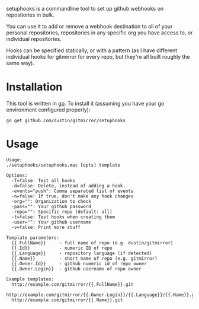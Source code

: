 setuphooks is a commandline tool to set up github webhooks on
repositories in bulk.

You can use it to add or remove a webhook destination to all of your
personal repositories, repositories in any specific org you have
access to, or individual repositories.

Hooks can be specified statically, or with a pattern (as I have
different individual hooks for gitmirror for every repo, but they're
all built roughly the same way).

# Installation

This tool is written in [go][go].  To install it (assuming you have your go
environment configured properly):

    go get github.com/dustin/gitmirror/setuphooks

# Usage

```
Usage:
./setuphooks/setuphooks.mac [opts] template

Options:
  -T=false: Test all hooks
  -d=false: Delete, instead of adding a hook.
  -events="push": Comma separated list of events
  -n=false: If true, don't make any hook changes
  -org="": Organization to check
  -pass="": Your github password
  -repo="": Specific repo (default: all)
  -t=false: Test hooks when creating them
  -user="": Your github username
  -v=false: Print more stuff

Template parameters:
  {{.FullName}}     - full name of repo (e.g. dustin/gitmirror)
  {{.Id}}           - numeric ID of repo
  {{.Language}}     - repository language (if detected)
  {{.Name}}         - short name of repo (e.g. gitmirror)
  {{.Owner.Id}}     - github numeric id of repo owner
  {{.Owner.Login}}  - github username of repo owner

Example templates:
  http://example.com/gitmirror/{{.FullName}}.git
  http://example.com/gitmirror/{{.Owner.Login}}/{{.Language}}/{{.Name}}.git
  http://example.com/gitmirror/{{.Name}}.git
```

[go]: http://golang.org/
